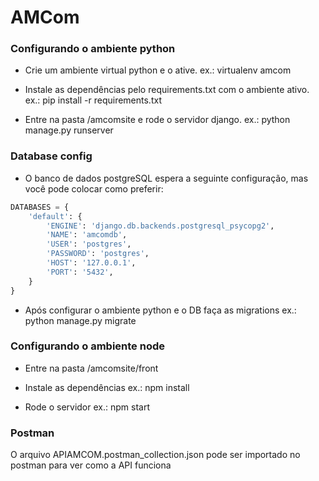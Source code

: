 # AMCom

### Configurando o ambiente python

- Crie um ambiente virtual python e o ative.
  ex.: virtualenv amcom

- Instale as dependências pelo requirements.txt com o ambiente ativo.
  ex.: pip install -r requirements.txt

- Entre na pasta /amcomsite e rode o servidor django.
  ex.: python manage.py runserver

### Database config

- O banco de dados postgreSQL espera a seguinte configuração, mas você pode colocar como preferir:

```python
DATABASES = {
    'default': {
        'ENGINE': 'django.db.backends.postgresql_psycopg2',
        'NAME': 'amcomdb',
        'USER': 'postgres',
        'PASSWORD': 'postgres',
        'HOST': '127.0.0.1',
        'PORT': '5432',
    }
}
```

- Após configurar o ambiente python e o DB faça as migrations
  ex.: python manage.py migrate

### Configurando o ambiente node

- Entre na pasta /amcomsite/front

- Instale as dependências
  ex.: npm install

- Rode o servidor
  ex.: npm start

### Postman

O arquivo APIAMCOM.postman_collection.json pode ser importado no postman para ver como a API funciona
